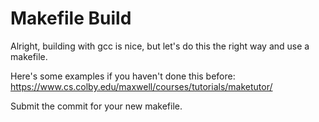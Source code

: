 # Makefile Build
Alright, building with gcc is nice, but let's do this the right way and use a makefile.

Here's some examples if you haven't done this before: <https://www.cs.colby.edu/maxwell/courses/tutorials/maketutor/>

Submit the commit for your new makefile. 
